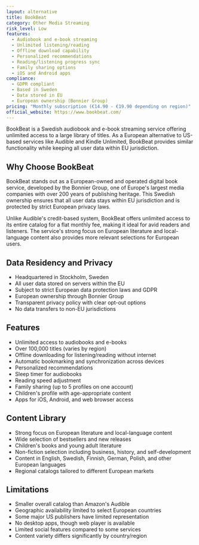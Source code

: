 ```yaml
---
layout: alternative
title: BookBeat
category: Other Media Streaming
risk_level: Low
features:
  - Audiobook and e-book streaming
  - Unlimited listening/reading
  - Offline download capability
  - Personalized recommendations
  - Reading/listening progress sync
  - Family sharing options
  - iOS and Android apps
compliance:
  - GDPR compliant
  - Based in Sweden
  - Data stored in EU
  - European ownership (Bonnier Group)
pricing: "Monthly subscription (€14.90 - €19.90 depending on region)"
official_website: https://www.bookbeat.com/
---
```


BookBeat is a Swedish audiobook and e-book streaming service offering unlimited access to a large library of titles. As a European alternative to US-based services like Audible and Kindle Unlimited, BookBeat provides similar functionality while keeping all user data within EU jurisdiction.

## Why Choose BookBeat

BookBeat stands out as a European-owned and operated digital book service, developed by the Bonnier Group, one of Europe's largest media companies with over 200 years of publishing heritage. This Swedish ownership ensures that all user data stays within EU jurisdiction and is protected by strict European privacy laws.

Unlike Audible's credit-based system, BookBeat offers unlimited access to its entire catalog for a flat monthly fee, making it ideal for avid readers and listeners. The service's strong focus on European literature and local-language content also provides more relevant selections for European users.

## Data Residency and Privacy

- Headquartered in Stockholm, Sweden
- All user data stored on servers within the EU
- Subject to strict European data protection laws and GDPR
- European ownership through Bonnier Group
- Transparent privacy policy with clear opt-out options
- No data transfers to non-EU jurisdictions

## Features

- Unlimited access to audiobooks and e-books
- Over 100,000 titles (varies by region)
- Offline downloading for listening/reading without internet
- Automatic bookmarking and synchronization across devices
- Personalized recommendations
- Sleep timer for audiobooks
- Reading speed adjustment
- Family sharing (up to 5 profiles on one account)
- Children's profile with age-appropriate content
- Apps for iOS, Android, and web browser access

## Content Library

- Strong focus on European literature and local-language content
- Wide selection of bestsellers and new releases
- Children's books and young adult literature
- Non-fiction selection including business, history, and self-development
- Content in English, Swedish, Finnish, German, Polish, and other European languages
- Regional catalogs tailored to different European markets

## Limitations

- Smaller overall catalog than Amazon's Audible
- Geographic availability limited to select European countries
- Some major US publishers have limited representation
- No desktop apps, though web player is available
- Limited social features compared to some services
- Content variety differs significantly by country/region
